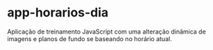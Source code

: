 # app-horarios-dia
 Aplicação de treinamento JavaScript com uma alteração dinâmica de imagens e planos de fundo se baseando no horário atual.
